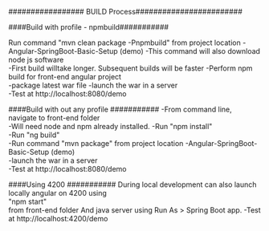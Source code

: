 ################# BUILD Process########################

####Build with profile - npmbuild###########

Run command "mvn clean package -Pnpmbuild"  from project location -Angular-SpringBoot-Basic-Setup (demo) 
  -This command will also download node js software  
  -First build willtake longer. Subsequent builds will be faster
  -Perform npm build for front-end angular project   
  -package latest war file 
  -launch the war in a server    
  -Test at http://localhost:8080/demo 


####Build with out any profile ###########
 -From command line, navigate to front-end folder  
 -Will need node and npm already installed.
 -Run "npm install"  
 -Run "ng build"    
 -Run command "mvn package"  from project location -Angular-SpringBoot-Basic-Setup (demo)  
 -launch the war in a server    
 -Test at http://localhost:8080/demo

 
####Using 4200 ###########
During local development can also launch locally angular on 4200 
using  
"npm start"  
from front-end folder 
And java server using Run As > Spring Boot app.
-Test at http://localhost:4200/demo

